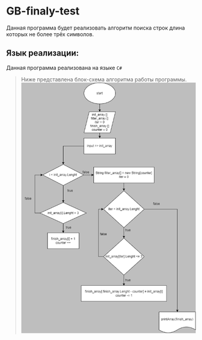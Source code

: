 # GB-finaly-test

Данная программа будет реализовать алгоритм поиска строк длина которых не более трёх символов.

## Язык реализации:
Данная программа реализована на языке `C#`


> Ниже представлена блок-схема алгоритма работы программы.
![block-schema](image.png "Title")